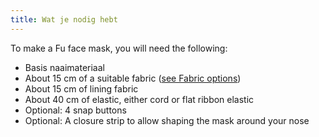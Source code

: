 ```yaml
---
title: Wat je nodig hebt
---
```


To make a Fu face mask, you will need the following:

- Basis naaimateriaal
- About 15 cm of a suitable fabric ([see Fabric options](/docs/patterns/fu/fabric/))
- About 15 cm of lining fabric
- About 40 cm of elastic, either cord or flat ribbon elastic
- Optional: 4 snap buttons
- Optional: A closure strip to allow shaping the mask around your nose

